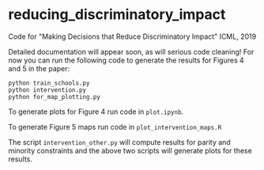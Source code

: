 # reducing_discriminatory_impact
Code for "Making Decisions that Reduce Discriminatory Impact" ICML, 2019

Detailed documentation will appear soon, as will serious code cleaning! For now you can run the following code to generate the results for Figures 4 and 5 in the paper:
```
python train_schools.py
python intervention.py
python for_map_plotting.py
```

To generate plots for Figure 4 run code in `plot.ipynb`.

To generate Figure 5 maps run code in `plot_intervention_maps.R`

The script `intervention_other.py` will compute results for parity and minority constraints and the above two scripts will generate plots for these results.
